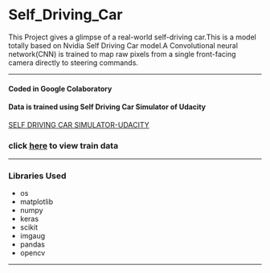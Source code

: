 # Self_Driving_Car

This Project gives a glimpse of a real-world self-driving car.This is a model totally based on Nvidia Self Driving Car model.A Convolutional neural network(CNN) is trained to map raw pixels from a single front-facing camera directly to steering commands.

---
#### Coded in Google Colaboratory
#### Data is trained using Self Driving Car Simulator of Udacity
[SELF DRIVING CAR SIMULATOR-UDACITY](https://github.com/udacity/self-driving-car-sim)

### click [here](https://drive.google.com/drive/folders/1YaSpo5tzH0YO6AKuS2zXLbFn6CkjKuSU?usp=sharing) to view train data

---
### Libraries Used
* os
* matplotlib
* numpy
* keras
* scikit
* imgaug
* pandas
* opencv

---
